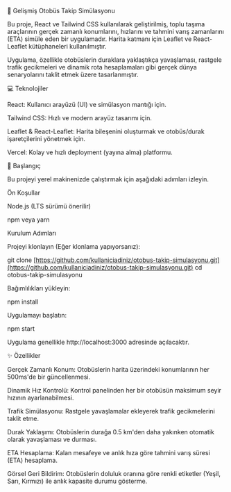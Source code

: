 🚌 Gelişmiş Otobüs Takip Simülasyonu

Bu proje, React ve Tailwind CSS kullanılarak geliştirilmiş, toplu taşıma araçlarının gerçek zamanlı konumlarını, hızlarını ve tahmini varış zamanlarını (ETA) simüle eden bir uygulamadır. Harita katmanı için Leaflet ve React-Leaflet kütüphaneleri kullanılmıştır.

Uygulama, özellikle otobüslerin duraklara yaklaştıkça yavaşlaması, rastgele trafik gecikmeleri ve dinamik rota hesaplamaları gibi gerçek dünya senaryolarını taklit etmek üzere tasarlanmıştır.


💻 Teknolojiler

React: Kullanıcı arayüzü (UI) ve simülasyon mantığı için.

Tailwind CSS: Hızlı ve modern arayüz tasarımı için.

Leaflet & React-Leaflet: Harita bileşenini oluşturmak ve otobüs/durak işaretçilerini yönetmek için.

Vercel: Kolay ve hızlı deployment (yayına alma) platformu.

🚀 Başlangıç

Bu projeyi yerel makinenizde çalıştırmak için aşağıdaki adımları izleyin.

Ön Koşullar

Node.js (LTS sürümü önerilir)

npm veya yarn

Kurulum Adımları

Projeyi klonlayın (Eğer klonlama yapıyorsanız):

git clone [https://github.com/kullaniciadiniz/otobus-takip-simulasyonu.git](https://github.com/kullaniciadiniz/otobus-takip-simulasyonu.git)
cd otobus-takip-simulasyonu


Bağımlılıkları yükleyin:

npm install


Uygulamayı başlatın:

npm start


Uygulama genellikle http://localhost:3000 adresinde açılacaktır.

✨ Özellikler

Gerçek Zamanlı Konum: Otobüslerin harita üzerindeki konumlarının her 500ms'de bir güncellenmesi.

Dinamik Hız Kontrolü: Kontrol panelinden her bir otobüsün maksimum seyir hızının ayarlanabilmesi.

Trafik Simülasyonu: Rastgele yavaşlamalar ekleyerek trafik gecikmelerini taklit etme.

Durak Yaklaşımı: Otobüslerin durağa 0.5 km'den daha yakınken otomatik olarak yavaşlaması ve durması.

ETA Hesaplama: Kalan mesafeye ve anlık hıza göre tahmini varış süresi (ETA) hesaplama.

Görsel Geri Bildirim: Otobüslerin doluluk oranına göre renkli etiketler (Yeşil, Sarı, Kırmızı) ile anlık kapasite durumu gösterme.